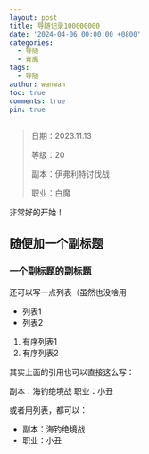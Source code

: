 ```yaml
---
layout: post
title: 导随记录100000000
date: '2024-04-06 00:00:00 +0800'
categories:
  - 导随
  - 青魔
tags:
  - 导随
author: wanwan
toc: true
comments: true
pin: true
---
```

> 日期：2023.11.13
>
> 等级：20
>
> 副本：伊弗利特讨伐战
>
> 职业：白魔

非常好的开始！

## 随便加一个副标题

### 一个副标题的副标题

还可以写一点列表（虽然也没啥用

- 列表1
- 列表2

1. 有序列表1
2. 有序列表2

其实上面的引用也可以直接这么写：

副本：海钓绝境战
职业：小丑

或者用列表，都可以：

- 副本：海钓绝境战
- 职业：小丑
